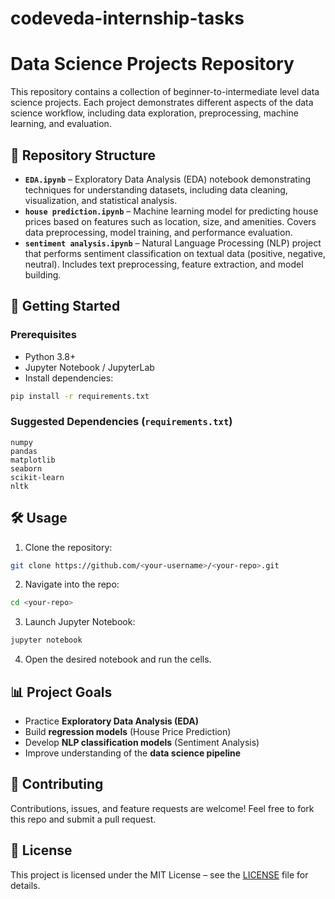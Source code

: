 # codeveda-internship-tasks
# Data Science Projects Repository

This repository contains a collection of beginner-to-intermediate level data science projects. Each project demonstrates different aspects of the data science workflow, including data exploration, preprocessing, machine learning, and evaluation.

## 📂 Repository Structure

* **`EDA.ipynb`** – Exploratory Data Analysis (EDA) notebook demonstrating techniques for understanding datasets, including data cleaning, visualization, and statistical analysis.
* **`house prediction.ipynb`** – Machine learning model for predicting house prices based on features such as location, size, and amenities. Covers data preprocessing, model training, and performance evaluation.
* **`sentiment analysis.ipynb`** – Natural Language Processing (NLP) project that performs sentiment classification on textual data (positive, negative, neutral). Includes text preprocessing, feature extraction, and model building.

## 🚀 Getting Started

### Prerequisites

* Python 3.8+
* Jupyter Notebook / JupyterLab
* Install dependencies:

```bash
pip install -r requirements.txt
```

### Suggested Dependencies (`requirements.txt`)

```
numpy  
pandas  
matplotlib  
seaborn  
scikit-learn  
nltk  
```

## 🛠️ Usage

1. Clone the repository:

```bash
git clone https://github.com/<your-username>/<your-repo>.git
```

2. Navigate into the repo:

```bash
cd <your-repo>
```

3. Launch Jupyter Notebook:

```bash
jupyter notebook
```

4. Open the desired notebook and run the cells.

## 📊 Project Goals

* Practice **Exploratory Data Analysis (EDA)**
* Build **regression models** (House Price Prediction)
* Develop **NLP classification models** (Sentiment Analysis)
* Improve understanding of the **data science pipeline**

## 🤝 Contributing

Contributions, issues, and feature requests are welcome! Feel free to fork this repo and submit a pull request.

## 📜 License

This project is licensed under the MIT License – see the [LICENSE](LICENSE) file for details.
